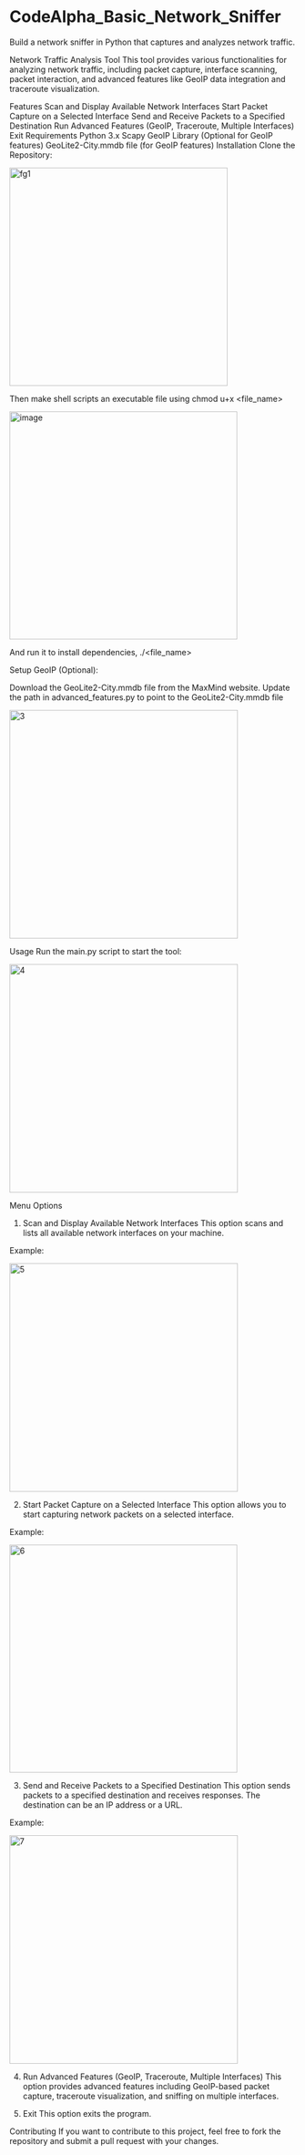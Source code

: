 # CodeAlpha_Basic_Network_Sniffer
Build a network sniffer in Python that captures and analyzes network traffic.

Network Traffic Analysis Tool
This tool provides various functionalities for analyzing network traffic, including packet capture, interface scanning, packet interaction, and advanced features like GeoIP data integration and traceroute visualization.

Features
Scan and Display Available Network Interfaces
Start Packet Capture on a Selected Interface
Send and Receive Packets to a Specified Destination
Run Advanced Features (GeoIP, Traceroute, Multiple Interfaces)
Exit
Requirements
Python 3.x
Scapy
GeoIP Library (Optional for GeoIP features)
GeoLite2-City.mmdb file (for GeoIP features)
Installation
Clone the Repository:

<img width="383" alt="fg1" src="https://github.com/user-attachments/assets/feae8d44-e60b-4a9e-81a9-af72d6de86dc">

Then make shell scripts an executable file using chmod u+x <file_name>

<img width="400" alt="image" src="https://github.com/user-attachments/assets/91493f6b-a572-4ecf-978e-5d38881af2d6">

And run it to install dependencies, ./<file_name>


Setup GeoIP (Optional):

Download the GeoLite2-City.mmdb file from the MaxMind website.
Update the path in advanced_features.py to point to the GeoLite2-City.mmdb file

<img width="401" alt="3" src="https://github.com/user-attachments/assets/0ab19bb9-b559-4882-a13a-2eb9d1146a8c">

Usage
Run the main.py script to start the tool:

<img width="401" alt="4" src="https://github.com/user-attachments/assets/b9b564af-ce03-4ae6-865a-80f64276993b">

Menu Options
1. Scan and Display Available Network Interfaces
This option scans and lists all available network interfaces on your machine.

Example:

<img width="401" alt="5" src="https://github.com/user-attachments/assets/24656de0-abd9-4fba-8094-25ef9bd28909">

2. Start Packet Capture on a Selected Interface
This option allows you to start capturing network packets on a selected interface.

Example:

<img width="400" alt="6" src="https://github.com/user-attachments/assets/b31e47a0-8be4-4bac-b236-ff37721e7df8">

3. Send and Receive Packets to a Specified Destination
This option sends packets to a specified destination and receives responses. The destination can be an IP address or a URL.

Example:

<img width="401" alt="7" src="https://github.com/user-attachments/assets/b3edc896-fdae-4647-8dbd-d05cb2b1073b">


4. Run Advanced Features (GeoIP, Traceroute, Multiple Interfaces)
This option provides advanced features including GeoIP-based packet capture, traceroute visualization, and sniffing on multiple interfaces.

5. Exit
This option exits the program.

Contributing
If you want to contribute to this project, feel free to fork the repository and submit a pull request with your changes.

